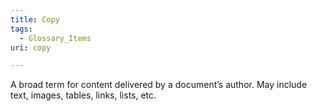 ```yaml
---
title: Copy
tags:
  - Glossary_Items
uri: copy

---
```


A broad term for content delivered by a document’s author. May include text, images, tables, links, lists, etc.

